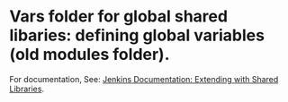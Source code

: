 # Vars folder for global shared libaries: defining global variables (old modules folder).

For documentation, See: [Jenkins Documentation: Extending with Shared Libraries](https://jenkins.io/doc/book/pipeline/shared-libraries/).